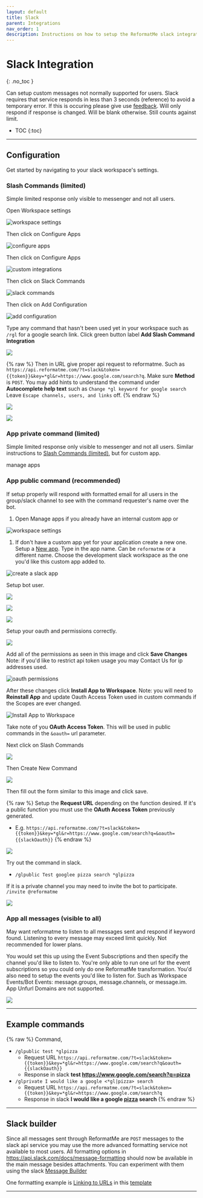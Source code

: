 ```yaml
---
layout: default
title: Slack
parent: Integrations
nav_order: 1
description: Instructions on how to setup the ReformatMe slack integration.
---
```


# Slack Integration
{: .no_toc }

Can setup custom messages not normally supported for users. Slack requires that service responds in less than 3 seconds (reference) to avoid a temporary error. If this is occuring please give use [feedback](/docs/feedback). Will only respond if response is changed. Will be blank otherwise. Still counts against limit.

* TOC
{:toc}

---

## Configuration

Get started by navigating to your slack workspace's settings.

### Slash Commands (limited)
Simple limited response only visible to messenger and not all users. 

Open Workspace settings

![workspace settings](/assets/images/slack/workspace-settings.png)

Then click on Configure Apps

![configure apps](/assets/images/slack/account-configure-apps.png)

Then click on Configure Apps

![custom integrations](/assets/images/slack/manage-custom-integrations.png)

Then click on Slack Commands

![slack commands](/assets/images/slack/slack-commands.png)

Then click on Add Configuration

![add configuration](/assets/images/slack/command-add-configuration.png)

Type any command that hasn't been used yet in your workspace such as `/rgl` for a google search link. 
Click green button label **Add Slash Command Integration**

![](/assets/images/slack/add-slash-command-integration.png)

{% raw %}
Then in URL give proper api request to reformatme. Such as `https://api.reformatme.com/?t=slack&token={{token}}&key=*gl&r=https://www.google.com/search?q`. Make sure **Method** is `POST`. You may add hints to understand the command under **Autocomplete help text** such as `Change *gl keyword for google search` Leave `Escape channels, users, and links` off.
{% endraw %}

![](/assets/images/slack/slack-cmd-integration-settings.png)

![](/)

### App private command (limited)
Simple limited response only visible to messenger and not all users. Similar instructions to [Slash Commands (limited)](#slash-commands-limited), but for custom app.

manage apps

### App public command (recommended)

If setup properly will respond with formatted email for all users in the group/slack channel to see with the command requester's name over the bot.

1. Open Manage apps if you already have an internal custom app or

![workspace settings](/assets/images/slack/workspace-settings.png)

1. If don't have a custom app yet for your application create a new one. Setup a [New app](https://api.slack.com/apps?new_app=1). Type in the app name. Can be `reformatme` or a different name. Choose the development slack workspace as the one you'd like this custom app added to.

![create a slack app](/assets/images/slack/create-a-app.png)

Setup bot user.

![](/assets/images/slack/features-bot-user.png)

![](/assets/images/slack/add-a-bot-user.png)

![](/assets/images/slack/add-bot-user.png)

Setup your oauth and permissions correctly.

![](/assets/images/slack/features-oauth-permissions.png)

Add all of the permissions as seen in this image and click **Save Changes**
Note: if you'd like to restrict api token usage you may Contact Us for ip addresses used.

![oauth permissions](/assets/images/slack/permissions.png)

After these changes click **Install App to Workspace**.
Note: you will need to **Reinstall App** and update Oauth Access Token used in custom commands if the Scopes are ever changed.

![Install App to Workspace](/assets/images/slack/install-app-to-workspace.png)

Take note of you **OAuth Access Token**. This will be used in public commands in the `&oauth=` url parameter.

Next click on Slash Commands

![](/assets/images/slack/features-slash-commands.png)

Then Create New Command

![](/assets/images/slack/create-new-command.png)

Then fill out the form similar to this image and click save.

{% raw %}
Setup the **Request URL** depending on the function desired. If it's a public function you must use the **OAuth Access Token** previously generated.
  * E.g. `https://api.reformatme.com/?t=slack&token={{token}}&key=*gl&r=https://www.google.com/search?q=&oauth={{slackOauth}}`
{% endraw %}

![](/assets/images/slack/create-new-command-form.png)

Try out the command in slack.
* `/glpublic Test googlee pizza search *glpizza`

If it is a private channel you may need to invite the bot to participate. `/invite @reformatme`

![](/)

### App all messages (visible to all)

May want reformatme to listen to all messages sent and respond if keyword found. Listening to every message may exceed limit quickly. Not recommended for lower plans. 

You would set this up using the Event Subscriptions and then specify the channel you'd like to listen to. You're only able to run one url for the event subscriptions so you could only do one ReformatMe transformation. You'd also need to setup the events you'd like to listen for. Such as Workspace Events/Bot Events: message.groups, message.channels, or message.im. App Unfurl Domains are not supported.

![](/assets/images/slack/event-subscriptions.png)

---

## Example commands
{% raw %}
Command, 
* `/glpublic test *glpizza`
  * Request URL `https://api.reformatme.com/?t=slack&token={{token}}&key=*gl&r=https://www.google.com/search?q&oauth={{slackOauth}}`
  * Response in slack **test https://www.google.com/search?q=pizza**
* `/glprivate I would like a google <*gl|pizza> search`
  * Request URL `https://api.reformatme.com/?t=slack&token={{token}}&key=*gl&r=https://www.google.com/search?q`
  * Response in slack **I would like a google [pizza](https://www.google.com/search?q=) search**
{% endraw %}

---

## Slack builder

Since all messages sent through ReformatMe are `POST` messages to the slack api service you may use the more advanced formatting service not available to most users. All formatting options in https://api.slack.com/docs/message-formatting should now be available in the main message besides attachments. You can experiment with them using the slack [Message Builder](https://api.slack.com/docs/messages/builder?msg=%7B%22text%22%3A%22I%20am%20a%20test%20message%20http%3A%2F%2Fslack.com%22%7D)


One formatting example is [Linking to URLs](https://api.slack.com/docs/message-formatting#linking_to_urls) in this [template](https://api.slack.com/docs/messages/builder?msg=%7B%22text%22%3A%22I%20am%20a%20test%20message%20%3Chttp%3A%2F%2Fslack.com%7Cslack%3E%22%7D)

---